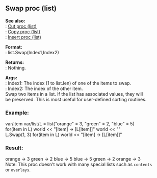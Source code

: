 ## Swap proc (list)    
**See also:**    
:   [Cut proc (list)](/list/proc/Cut)    
:   [Copy proc (list)](/list/proc/Copy)    
:   [Insert proc (list)](/list/proc/Insert)    
<!-- -->    
**Format:**    
:   list.Swap(Index1,Index2)    
<!-- -->    
**Returns:**    
:   Nothing.    
<!-- -->    
**Args:**    
:   Index1: The index (1 to list.len) of one of the items to swap.    
:   Index2: The index of the other item.    
Swap two items in a list. If the list has associated values, they will    
be preserved. This is most useful for user-defined sorting routines.    
### Example:    
var/item var/list/L = list(\"orange\" = 3, \"green\" = 2, \"blue\" = 5)    
for(item in L) world \<\< \"\[item\] -\> \[L\[item\]\]\" world \<\< \"\"    
L.Swap(1, 3) for(item in L) world \<\< \"\[item\] -\> \[L\[item\]\]\"    
### Result:    
orange -\> 3 green -\> 2 blue -\> 5 blue -\> 5 green -\> 2 orange -\> 3    
Note: This proc doesn\'t work with many special lists such as `contents`    
or `overlays`.  